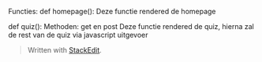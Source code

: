 Functies:
def homepage():
Deze functie rendered de homepage

def quiz():
Methoden: get en post
Deze functie rendered de quiz, hierna zal de rest van de quiz via javascript uitgevoer


> Written with [StackEdit](https://stackedit.io/).
<!--stackedit_data:
eyJoaXN0b3J5IjpbLTE5NTUzMTA1MTUsOTMyNzc0ODk3XX0=
-->